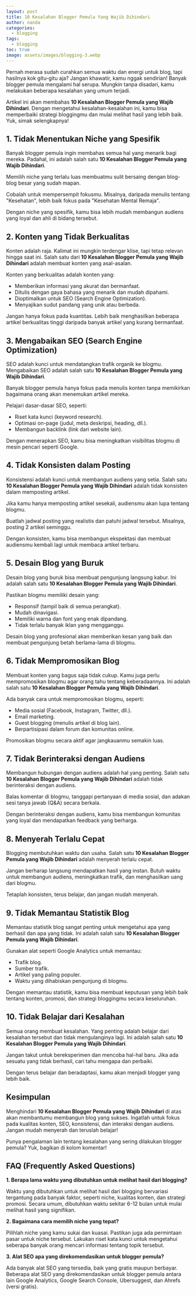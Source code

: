 ```yaml
---
layout: post
title: 10 Kesalahan Blogger Pemula Yang Wajib Dihindari
author: nanda
categories:
  - blogging
tags:
  - blogging
toc: true
image: assets/images/blogging-3.webp
---
```



Pernah merasa sudah curahkan semua waktu dan energi untuk blog, tapi hasilnya kok gitu-gitu aja? Jangan khawatir, kamu nggak sendirian! Banyak blogger pemula mengalami hal serupa. Mungkin tanpa disadari, kamu melakukan beberapa kesalahan yang umum terjadi.

Artikel ini akan membahas **10 Kesalahan Blogger Pemula yang Wajib Dihindari**. Dengan mengetahui kesalahan-kesalahan ini, kamu bisa memperbaiki strategi bloggingmu dan mulai melihat hasil yang lebih baik. Yuk, simak selengkapnya!

## 1\. Tidak Menentukan Niche yang Spesifik

Banyak blogger pemula ingin membahas semua hal yang menarik bagi mereka. Padahal, ini adalah salah satu **10 Kesalahan Blogger Pemula yang Wajib Dihindari**.

Memilih niche yang terlalu luas membuatmu sulit bersaing dengan blog-blog besar yang sudah mapan.

Cobalah untuk mempersempit fokusmu. Misalnya, daripada menulis tentang "Kesehatan", lebih baik fokus pada "Kesehatan Mental Remaja".

Dengan niche yang spesifik, kamu bisa lebih mudah membangun audiens yang loyal dan ahli di bidang tersebut.

## 2\. Konten yang Tidak Berkualitas

Konten adalah raja. Kalimat ini mungkin terdengar klise, tapi tetap relevan hingga saat ini. Salah satu dari **10 Kesalahan Blogger Pemula yang Wajib Dihindari** adalah membuat konten yang asal-asalan.

Konten yang berkualitas adalah konten yang:

- Memberikan informasi yang akurat dan bermanfaat.
- Ditulis dengan gaya bahasa yang menarik dan mudah dipahami.
- Dioptimalkan untuk SEO (Search Engine Optimization).
- Menyajikan sudut pandang yang unik atau berbeda.

Jangan hanya fokus pada kuantitas. Lebih baik menghasilkan beberapa artikel berkualitas tinggi daripada banyak artikel yang kurang bermanfaat.

## 3\. Mengabaikan SEO (Search Engine Optimization)

SEO adalah kunci untuk mendatangkan trafik organik ke blogmu. Mengabaikan SEO adalah salah satu **10 Kesalahan Blogger Pemula yang Wajib Dihindari**.

Banyak blogger pemula hanya fokus pada menulis konten tanpa memikirkan bagaimana orang akan menemukan artikel mereka.

Pelajari dasar-dasar SEO, seperti:

- Riset kata kunci (keyword research).
- Optimasi on-page (judul, meta deskripsi, heading, dll.).
- Membangun backlink (link dari website lain).

Dengan menerapkan SEO, kamu bisa meningkatkan visibilitas blogmu di mesin pencari seperti Google.

## 4\. Tidak Konsisten dalam Posting

Konsistensi adalah kunci untuk membangun audiens yang setia. Salah satu **10 Kesalahan Blogger Pemula yang Wajib Dihindari** adalah tidak konsisten dalam memposting artikel.

Jika kamu hanya memposting artikel sesekali, audiensmu akan lupa tentang blogmu.

Buatlah jadwal posting yang realistis dan patuhi jadwal tersebut. Misalnya, posting 2 artikel seminggu.

Dengan konsisten, kamu bisa membangun ekspektasi dan membuat audiensmu kembali lagi untuk membaca artikel terbaru.

## 5\. Desain Blog yang Buruk

Desain blog yang buruk bisa membuat pengunjung langsung kabur. Ini adalah salah satu **10 Kesalahan Blogger Pemula yang Wajib Dihindari**.

Pastikan blogmu memiliki desain yang:

- Responsif (tampil baik di semua perangkat).
- Mudah dinavigasi.
- Memiliki warna dan font yang enak dipandang.
- Tidak terlalu banyak iklan yang mengganggu.

Desain blog yang profesional akan memberikan kesan yang baik dan membuat pengunjung betah berlama-lama di blogmu.

## 6\. Tidak Mempromosikan Blog

Membuat konten yang bagus saja tidak cukup. Kamu juga perlu mempromosikan blogmu agar orang tahu tentang keberadaannya. Ini adalah salah satu **10 Kesalahan Blogger Pemula yang Wajib Dihindari**.

Ada banyak cara untuk mempromosikan blogmu, seperti:

- Media sosial (Facebook, Instagram, Twitter, dll.).
- Email marketing.
- Guest blogging (menulis artikel di blog lain).
- Berpartisipasi dalam forum dan komunitas online.

Promosikan blogmu secara aktif agar jangkauanmu semakin luas.

## 7\. Tidak Berinteraksi dengan Audiens

Membangun hubungan dengan audiens adalah hal yang penting. Salah satu **10 Kesalahan Blogger Pemula yang Wajib Dihindari** adalah tidak berinteraksi dengan audiens.

Balas komentar di blogmu, tanggapi pertanyaan di media sosial, dan adakan sesi tanya jawab (Q&A) secara berkala.

Dengan berinteraksi dengan audiens, kamu bisa membangun komunitas yang loyal dan mendapatkan feedback yang berharga.

## 8\. Menyerah Terlalu Cepat

Blogging membutuhkan waktu dan usaha. Salah satu **10 Kesalahan Blogger Pemula yang Wajib Dihindari** adalah menyerah terlalu cepat.

Jangan berharap langsung mendapatkan hasil yang instan. Butuh waktu untuk membangun audiens, meningkatkan trafik, dan menghasilkan uang dari blogmu.

Tetaplah konsisten, terus belajar, dan jangan mudah menyerah.

## 9\. Tidak Memantau Statistik Blog

Memantau statistik blog sangat penting untuk mengetahui apa yang berhasil dan apa yang tidak. Ini adalah salah satu **10 Kesalahan Blogger Pemula yang Wajib Dihindari**.

Gunakan alat seperti Google Analytics untuk memantau:

- Trafik blog.
- Sumber trafik.
- Artikel yang paling populer.
- Waktu yang dihabiskan pengunjung di blogmu.

Dengan memantau statistik, kamu bisa membuat keputusan yang lebih baik tentang konten, promosi, dan strategi bloggingmu secara keseluruhan.

## 10\. Tidak Belajar dari Kesalahan

Semua orang membuat kesalahan. Yang penting adalah belajar dari kesalahan tersebut dan tidak mengulanginya lagi. Ini adalah salah satu **10 Kesalahan Blogger Pemula yang Wajib Dihindari**.

Jangan takut untuk bereksperimen dan mencoba hal-hal baru. Jika ada sesuatu yang tidak berhasil, cari tahu mengapa dan perbaiki.

Dengan terus belajar dan beradaptasi, kamu akan menjadi blogger yang lebih baik.

## Kesimpulan

Menghindari **10 Kesalahan Blogger Pemula yang Wajib Dihindari** di atas akan membantumu membangun blog yang sukses. Ingatlah untuk fokus pada kualitas konten, SEO, konsistensi, dan interaksi dengan audiens. Jangan mudah menyerah dan teruslah belajar!

Punya pengalaman lain tentang kesalahan yang sering dilakukan blogger pemula? Yuk, bagikan di kolom komentar!

## FAQ (Frequently Asked Questions)

**1\. Berapa lama waktu yang dibutuhkan untuk melihat hasil dari blogging?**

Waktu yang dibutuhkan untuk melihat hasil dari blogging bervariasi tergantung pada banyak faktor, seperti niche, kualitas konten, dan strategi promosi. Secara umum, dibutuhkan waktu sekitar 6-12 bulan untuk mulai melihat hasil yang signifikan.

**2\. Bagaimana cara memilih niche yang tepat?**

Pilihlah niche yang kamu sukai dan kuasai. Pastikan juga ada permintaan pasar untuk niche tersebut. Lakukan riset kata kunci untuk mengetahui seberapa banyak orang mencari informasi tentang topik tersebut.

**3\. Alat SEO apa yang direkomendasikan untuk blogger pemula?**

Ada banyak alat SEO yang tersedia, baik yang gratis maupun berbayar. Beberapa alat SEO yang direkomendasikan untuk blogger pemula antara lain Google Analytics, Google Search Console, Ubersuggest, dan Ahrefs (versi gratis).
